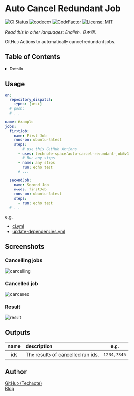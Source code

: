 # Auto Cancel Redundant Job

[![CI Status](https://github.com/technote-space/auto-cancel-redundant-job/workflows/CI/badge.svg)](https://github.com/technote-space/auto-cancel-redundant-job/actions)
[![codecov](https://codecov.io/gh/technote-space/auto-cancel-redundant-job/branch/master/graph/badge.svg)](https://codecov.io/gh/technote-space/auto-cancel-redundant-job)
[![CodeFactor](https://www.codefactor.io/repository/github/technote-space/auto-cancel-redundant-job/badge)](https://www.codefactor.io/repository/github/technote-space/auto-cancel-redundant-job)
[![License: MIT](https://img.shields.io/badge/License-MIT-blue.svg)](https://github.com/technote-space/auto-cancel-redundant-job/blob/master/LICENSE)

*Read this in other languages: [English](README.md), [日本語](README.ja.md).*

GitHub Actions to automatically cancel redundant jobs.

## Table of Contents

<!-- START doctoc generated TOC please keep comment here to allow auto update -->
<!-- DON'T EDIT THIS SECTION, INSTEAD RE-RUN doctoc TO UPDATE -->
<details>
<summary>Details</summary>

- [Usage](#usage)
- [Screenshots](#screenshots)
  - [Cancelling jobs](#cancelling-jobs)
  - [Cancelled job](#cancelled-job)
  - [Result](#result)
- [Outputs](#outputs)
- [Author](#author)

</details>
<!-- END doctoc generated TOC please keep comment here to allow auto update -->

## Usage
```yaml
on:
  repository_dispatch:
    types: [test]
  # push:
  # ...

name: Example
jobs:
  firstJob:
    name: First Job
    runs-on: ubuntu-latest
    steps:
        # use this GitHub Actions
      - uses: technote-space/auto-cancel-redundant-job@v1
        # Run any steps
      - name: any steps
        run: echo test
      # ...

  secondJob:
    name: Second Job
    needs: firstJob
    runs-on: ubuntu-latest
    steps:
      - run: echo test
  # ...
```

e.g. 
- [ci.yml](https://github.com/technote-space/toc-generator/blob/master/.github/workflows/ci.yml)
- [update-dependencies.yml](https://github.com/technote-space/toc-generator/blob/master/.github/workflows/update-dependencies.yml)

## Screenshots
### Cancelling jobs
![cancelling](https://raw.githubusercontent.com/technote-space/auto-cancel-redundant-job/images/cancelling.png)

### Cancelled job
![cancelled](https://raw.githubusercontent.com/technote-space/auto-cancel-redundant-job/images/cancelled.png)

### Result
![result](https://raw.githubusercontent.com/technote-space/auto-cancel-redundant-job/images/result.png)

## Outputs
| name | description | e.g. |
|:---:|:---|:---:|
|ids|The results of cancelled run ids.|`1234,2345`|

## Author
[GitHub (Technote)](https://github.com/technote-space)  
[Blog](https://technote.space)
